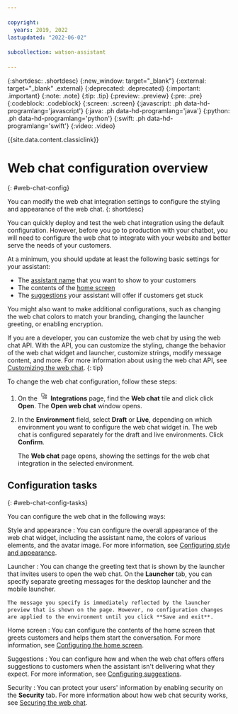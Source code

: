 ```yaml
---

copyright:
  years: 2019, 2022
lastupdated: "2022-06-02"

subcollection: watson-assistant

---
```


{:shortdesc: .shortdesc}
{:new_window: target="_blank"}
{:external: target="_blank" .external}
{:deprecated: .deprecated}
{:important: .important}
{:note: .note}
{:tip: .tip}
{:preview: .preview}
{:pre: .pre}
{:codeblock: .codeblock}
{:screen: .screen}
{:javascript: .ph data-hd-programlang='javascript'}
{:java: .ph data-hd-programlang='java'}
{:python: .ph data-hd-programlang='python'}
{:swift: .ph data-hd-programlang='swift'}
{:video: .video}

{{site.data.content.classiclink}}

# Web chat configuration overview
{: #web-chat-config}

You can modify the web chat integration settings to configure the styling and appearance of the web chat.
{: shortdesc}

You can quickly deploy and test the web chat integration using the default configuration. However, before you go to production with your chatbot, you will need to configure the web chat to integrate with your website and better serve the needs of your customers.

At a minimum, you should update at least the following basic settings for your assistant:

- The [assistant name](/docs/watson-assistant?topic=watson-assistant-web-chat-style) that you want to show to your customers
- The contents of the [home screen](/docs/watson-assistant?topic=watson-assistant-web-chat-home-screen)
- The [suggestions](/docs/watson-assistant?topic=watson-assistant-web-chat-suggestions) your assistant will offer if customers get stuck

You might also want to make additional configurations, such as changing the web chat colors to match your branding, changing the launcher greeting, or enabling encryption.

If you are a developer, you can customize the web chat by using the web chat API. With the API, you can customize the styling, change the behavior of the web chat widget and launcher, customize strings, modify message content, and more. For more information about using the web chat API, see [Customizing the web chat](/docs/watson-assistant?topic=watson-assistant-web-chat-customize).
{: tip}

To change the web chat configuration, follow these steps:

1. On the ![Integrations icon](images/integrations-icon.png) **Integrations** page, find the **Web chat** tile and click click **Open**. The **Open web chat** window opens.

1. In the **Environment** field, select **Draft** or **Live**, depending on which environment you want to configure the web chat widget in. The web chat is configured separately for the draft and live environments. Click **Confirm**.

    The **Web chat** page opens, showing the settings for the web chat integration in the selected environment.

## Configuration tasks
{: #web-chat-config-tasks}

You can configure the web chat in the following ways:

Style and appearance
:   You can configure the overall appearance of the web chat widget, including the assistant name, the colors of various elements, and the avatar image. For more information, see [Configuring style and appearance](/docs/watson-assistant?topic=watson-assistant-web-chat-style).

Launcher
:   You can change the greeting text that is shown by the launcher that invites users to open the web chat. On the **Launcher** tab, you can specify separate greeting messages for the desktop launcher and the mobile launcher.

    The message you specify is immediately reflected by the launcher preview that is shown on the page. However, no configuration changes are applied to the environment until you click **Save and exit**.

Home screen
:   You can configure the contents of the home screen that greets customers and helps them start the conversation. For more information, see [Configuring the home screen](/docs/watson-assistant?topic=watson-assistant-web-chat-configure-home-screen).

Suggestions
:   You can configure how and when the web chat offers offers suggestions to customers when the assistant isn't delivering what they expect. For more information, see [Configuring suggestions](/docs/watson-assistant?topic=watson-assistant-web-chat-suggestions).

Security
:   You can protect your users' information by enabling security on the **Security** tab. For more information about how web chat security works, see [Securing the web chat](/docs/watson-assistant?topic=watson-assistant-web-chat-security).
